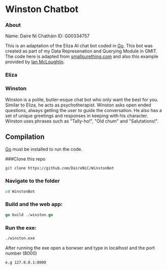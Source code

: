 # Winston Chatbot

### About

Name: Daire Ní Chatháin
ID: G00334757

This is an adaptation of the Eliza AI chat bot coded in [Go](http://golang.org). This bot was created as part of my Data Represenation and Querying Module in GMIT. The code here is adapted from [smallsurething.com](https://www.smallsurething.com/implementing-the-famous-eliza-chatbot-in-python/) and also this example provided by [Ian McLoughlin](https://github.com/data-representation/eliza).

### Eliza


### Winston
Winston is a polite, butler-esque chat bot who only want the best for you. Similar to Eliza, he acts as psychotherapist. Winston asks open ended questions, always getting the user to guide the conversation. He also has a set of unique greetings and responses in keeping with his character. Winston uses phrases such as "Tally-ho!", "Old chum" and "Salutations!". 


## Compilation
[Go](https://golang.org) must be installed to run the code.

###Clone this repo
```bash
git clone https://github.com/DaireNiC/WinstonBot
```
### Navigate to the folder

```bash
cd WinstonBot
```
### Build and the web app:

```go
go build ./winston.go
```
### Run the exe:
```bash
./winston.exe
```
After running the exe open a borwser and type in localhost and the port number (8000)
```bash
e.g 127.0.0.1:8000
```

